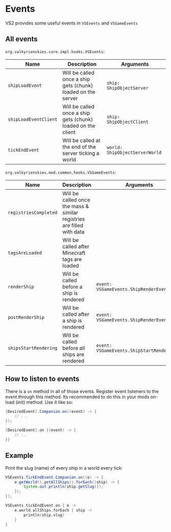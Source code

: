 
# Events
VS2 provides some useful events in `VSEvents` and `VSGameEvents`

## All events

`org.valkyrienskies.core.impl.hooks.VSEvents`:

| Name                  | Description                                                  | Arguments                      |
|-----------------------|--------------------------------------------------------------|--------------------------------|
| `shipLoadEvent`       | Will be called once a ship gets (chunk) loaded on the server | `ship: ShipObjectServer`       |
| `shipLoadEventClient` | Will be called once a ship gets (chunk) loaded on the client | `ship: ShipObjectClient`       |
| `tickEndEvent`        | Will be called at the end of the server ticking a world      | `world: ShipObjectServerWorld` |


`org.valkyrienskies.mod.common.hooks.VSGameEvents`:

| Name                  | Description                                                            | Arguments                                  |
|-----------------------|------------------------------------------------------------------------|--------------------------------------------|
| `registriesCompleted` | Will be called once the mass & similar registries are filled with data |                                            |
| `tagsAreLoaded`       | Will be called after Minecraft tags are loaded                         |                                            |
| `renderShip`          | Will be called before a ship is rendered                               | `event: VSGameEvents.ShipRenderEvent`      |
| `postRenderShip`      | Will be called after a ship is rendered                                | `event: VSGameEvents.ShipRenderEvent`      |
| `shipsStartRendering` | Will be called before all ships are rendered                           | `event: VSGameEvents.ShipStartRenderEvent` |

## How to listen to events
There is a `on` method in all of those events. Register event listeners to the event through this method.
Its recommended to do this in your mods on-load (init) method. Use it like so:

<tabs group="ktj">
<tab title="Java" group-key="java">

```java
[DesiredEvent].Companion.on((event) -> {
    // ...
});
```

</tab>
<tab title="Kotlin" group-key="kotlin">

```kotlin
[DesiredEvent].on {(event) -> {
    // ...
}}
```

</tab>
</tabs>

## Example
Print the slug (name) of every ship in a world every tick:

<tabs group="ktj">
<tab title="Java" group-key="java">

```java
VSEvents.TickEndEvent.Companion.on((e) -> {
    e.getWorld().getAllShips().forEach((ship) -> {
        System.out.println(ship.getSlug());
    });
});
```

</tab>
<tab title="Kotlin" group-key="kotlin">

```kotlin
VSEvents.tickEndEvent.on { e ->
    e.world.allShips.forEach { ship ->
        println(ship.slug)
    }
}
```

</tab>
</tabs>